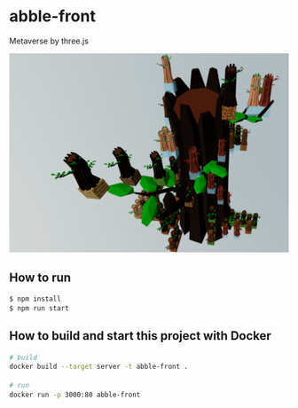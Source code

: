 # abble-front

Metaverse by three.js

![tree](images/tree.png)

## How to run

```bash
$ npm install
$ npm run start
```

## How to build and start this project with Docker

```bash
# build
docker build --target server -t abble-front .

# run
docker run -p 3000:80 abble-front
```